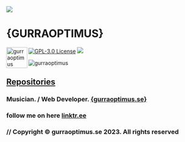 <img src="https://www.gurraoptimus.se/img/gurraoptimus.jpg" />
<!--<img src="https://www.gurraoptimus.se/img/github-4.jpg" />-->
<!--<img src="https://www.gurraoptimus.se/img/github.jpg"/>-->
<!--<img src="https://www.gurraoptimus.se/img/{G}.png" />-->

# {GURRAOPTIMUS}
<a href="https://gurraoptimus.se">
  <img align="left" alt="gurraoptimus" width="55px" src="https://gurraoptimus.se/icon/{G}-2.png" />
</a>

[![GPL-3.0 License][license-shield]][license-url] ![](https://visitor-badge.glitch.me/badge?page_id=gurraoptimus.gurraoptimus)


<p align="left"> <img src="https://github-readme-stats.vercel.app/api?username=gurraoptimus&show_icons=true&theme=merko" alt="gurraoptimus" />

## [Repositories](https://github.com/gurraoptimus?tab=repositories) 
### Musician. / Web Developer. [ {gurraoptimus.se} ](https://gurraoptimus.se)
### follow me on here [linktr.ee](https://linktr.ee/gurraoptimus)
### // Copyright © gurraoptimus.se 2023. All rights reserved


[license-shield]: https://img.shields.io/github/license/gurraoptimus/gurraoptimus.svg?-style=flat-square
[license-url]: https://github.com/gurraoptimus/gurraoptimus/blob/main/LICENSE
